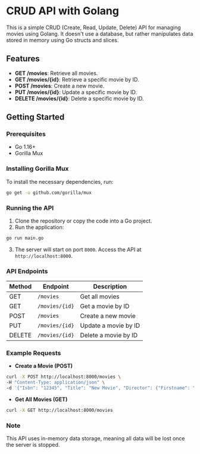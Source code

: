 

# CRUD API with Golang

This is a simple CRUD (Create, Read, Update, Delete) API for managing movies using Golang. It doesn't use a database, but rather manipulates data stored in memory using Go structs and slices.

## Features

- **GET /movies**: Retrieve all movies.
- **GET /movies/{id}**: Retrieve a specific movie by ID.
- **POST /movies**: Create a new movie.
- **PUT /movies/{id}**: Update a specific movie by ID.
- **DELETE /movies/{id}**: Delete a specific movie by ID.

## Getting Started

### Prerequisites

- Go 1.16+
- Gorilla Mux

### Installing Gorilla Mux

To install the necessary dependencies, run:

```bash
go get -u github.com/gorilla/mux
```

### Running the API

1. Clone the repository or copy the code into a Go project.
2. Run the application:

```bash
go run main.go
```

3. The server will start on port `8000`. Access the API at `http://localhost:8000`.

### API Endpoints

| Method | Endpoint          | Description               |
|--------|-------------------|---------------------------|
| GET    | `/movies`          | Get all movies            |
| GET    | `/movies/{id}`     | Get a movie by ID         |
| POST   | `/movies`          | Create a new movie        |
| PUT    | `/movies/{id}`     | Update a movie by ID      |
| DELETE | `/movies/{id}`     | Delete a movie by ID      |

### Example Requests

- **Create a Movie (POST)**

```bash
curl -X POST http://localhost:8000/movies \
-H "Content-Type: application/json" \
-d '{"Isbn": "12345", "Title": "New Movie", "Director": {"Firstname": "John", "Lastname": "Doe"}}'
```

- **Get All Movies (GET)**

```bash
curl -X GET http://localhost:8000/movies
```

### Note

This API uses in-memory data storage, meaning all data will be lost once the server is stopped.

